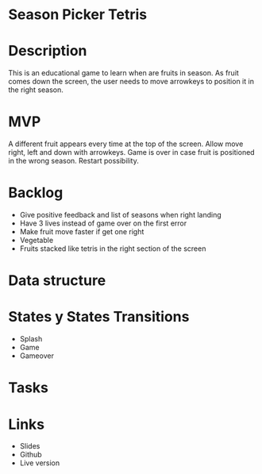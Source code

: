 # Season Picker Tetris
# Description
This is an educational game to learn when are fruits in season. As fruit comes down the screen, the user needs to move arrowkeys to position it in the right season. 

# MVP
A different fruit appears every time at the top of the screen. 
Allow move right, left and down with arrowkeys.
Game is over in case fruit is positioned in the wrong season. 
Restart possibility. 

# Backlog
- Give positive feedback and list of seasons when right landing
- Have 3 lives instead of game over on the first error 
- Make fruit move faster if get one right
- Vegetable 
- Fruits stacked like tetris in the right section of the screen

# Data structure

# States y States Transitions
- Splash 
- Game 
- Gameover 

# Tasks 

# Links 
 - Slides 
 - Github
 - Live version